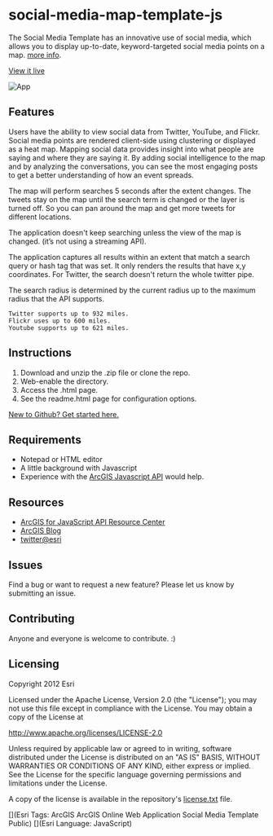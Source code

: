 # social-media-map-template-js

The Social Media Template has an innovative use of social media, which allows you to display up-to-date, keyword-targeted social media points on a map. [more info](http://www.arcgis.com/home/item.html?id=18230986538047b4b761715f0b5dd913).

[View it live](http://www.arcgis.com/apps/SocialMedia/index.html)

![App](https://raw.github.com/Esri/social-media-map-template-js/master/resources/item.png)

## Features
Users have the ability to view social data from Twitter, YouTube, and Flickr. Social media points are rendered client-side using clustering or displayed as a heat map. Mapping social data provides insight into what people are saying and where they are saying it. By adding social intelligence to the map and by analyzing the conversations, you can see the most engaging posts to get a better understanding of how an event spreads.

The map will perform searches 5 seconds after the extent changes. The tweets stay on the map until the search term is changed or the layer is turned off. So you can pan around the map and get more tweets for different locations.

The application doesn't keep searching unless the view of the map is changed. (it’s not using a streaming API).

The application captures all results within an extent that match a search query or hash tag that was set. It only renders the results that have x,y coordinates. For Twitter, the search doesn't return the whole twitter pipe.

The search radius is determined by the current radius up to the maximum radius that the API supports.

    Twitter supports up to 932 miles.
    Flickr uses up to 600 miles.
    Youtube supports up to 621 miles.

## Instructions

1. Download and unzip the .zip file or clone the repo.
2. Web-enable the directory.
3. Access the .html page.
4. See the readme.html page for configuration options.

 [New to Github? Get started here.](https://github.com/)

## Requirements

* Notepad or HTML editor
* A little background with Javascript
* Experience with the [ArcGIS Javascript API](http://www.esri.com/) would help.

## Resources

* [ArcGIS for JavaScript API Resource Center](http://help.arcgis.com/en/webapi/javascript/arcgis/index.html)
* [ArcGIS Blog](http://blogs.esri.com/esri/arcgis/)
* [twitter@esri](http://twitter.com/esri)

## Issues

Find a bug or want to request a new feature?  Please let us know by submitting an issue.

## Contributing

Anyone and everyone is welcome to contribute. :)

## Licensing
Copyright 2012 Esri

Licensed under the Apache License, Version 2.0 (the "License");
you may not use this file except in compliance with the License.
You may obtain a copy of the License at

   http://www.apache.org/licenses/LICENSE-2.0

Unless required by applicable law or agreed to in writing, software
distributed under the License is distributed on an "AS IS" BASIS,
WITHOUT WARRANTIES OR CONDITIONS OF ANY KIND, either express or implied.
See the License for the specific language governing permissions and
limitations under the License.

A copy of the license is available in the repository's [license.txt](https://raw.github.com/Esri/social-media-map-template-js/master/license.txt) file.

[](Esri Tags: ArcGIS ArcGIS Online Web Application Social Media Template Public)
[](Esri Language: JavaScript)
